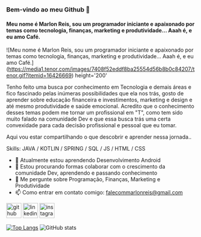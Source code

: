 ### Bem-vindo ao meu Github 👋
#### Meu nome é Marlon Reis, sou um programador iniciante e apaixonado por temas como tecnologia, finanças, marketing e produtividade...    Aaah é, e eu amo Café.
![Meu nome é Marlon Reis, sou um programador iniciante e apaixonado por temas como tecnologia, finanças, marketing e produtividade...    Aaah é, e eu amo Café.]
(https://media1.tenor.com/images/7408f52eddf8ba25554d56b8b0c84207/tenor.gif?itemid=16426669) height='200'

Tenho feito uma busca por conhecimento em Tecnologia e demais áreas e fico fascinado pelas inúmeras possibilidades que ela nos trás, gosto de aprender sobre educação financeira e investimentos, marketing e design e até mesmo produtividade e saúde emocional. Acredito que o conhecimento desses temas podem me tornar um profissional em "T", como tem sido muito falado na comunidade Dev e que essa busca trás uma certa convexidade para cada decisão profissional e pessoal que eu tomar.

Aqui vou estar compartilhando o que descobrir e aprender nessa jornada..

Skills: JAVA / KOTLIN / SPRING / SQL / JS / HTML / CSS 


- 🌱 Atualmente estou aprendendo Desenvolvimento Android 
- 👯 Estou procurando formas colaborar com o crescimento da comunidade Dev, aprendendo e passando conhecimento
- 💬 Me pergunte sobre Programação, Finanças, Marketing e Produtividade
- 📫 Como entrar em contato comigo: falecommarlonreis@gmail.com 


[<img src='https://cdn.jsdelivr.net/npm/simple-icons@3.0.1/icons/github.svg' alt='github' height='40'>](https://github.com/expoilderk)  [<img src='https://cdn.jsdelivr.net/npm/simple-icons@3.0.1/icons/linkedin.svg' alt='linkedin' height='40'>](https://www.linkedin.com/in/marlonreismdesa/)  [<img src='https://cdn.jsdelivr.net/npm/simple-icons@3.0.1/icons/instagram.svg' alt='instagram' height='40'>](https://www.instagram.com/marlonrmds/)  

[![Top Langs](https://github-readme-stats.vercel.app/api/top-langs/?username=expoilderk)](https://github.com/anuraghazra/github-readme-stats) ![GitHub stats](https://github-readme-stats.vercel.app/api?username=expoilderk&show_icons=true)  
